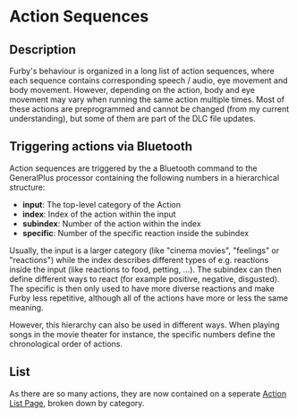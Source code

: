 # Action Sequences
## Description
Furby's behaviour is organized in a long list of action sequences, where each sequence contains corresponding speech / audio, eye movement and body movement. However, depending on the action, body and eye movement may vary when running the same action multiple times. Most of these actions are preprogrammed and cannot be changed (from my current understanding), but some of them are part of the DLC file updates.

## Triggering actions via Bluetooth
Action sequences are triggered by the a Bluetooth command to the GeneralPlus processor containing the following numbers in a hierarchical structure:
* **input**: The top-level category of the Action
* **index**: Index of the action within the input
* **subindex**: Number of the action within the index
* **specific**: Number of the specific reaction inside the subindex

Usually, the input is a larger category (like "cinema movies", "feelings" or "reactions") while the index describes different types of e.g. reactions inside the input (like reactions to food, petting, ...). The subindex can then define different ways to react (for example positive, negative, disgusted). The specific is then only used to have more diverse reactions and make Furby less repetitive, although all of the actions have more or less the same meaning.

However, this hierarchy can also be used in different ways. When playing songs in the movie theater for instance, the specific numbers define the chronological order of actions.

## List
As there are so many actions, they are now contained on a seperate [Action List Page](actionlist.md), broken down by category.
